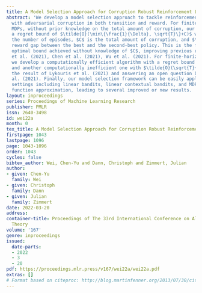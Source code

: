 ```yaml
---
title: A Model Selection Approach for Corruption Robust Reinforcement Learning
abstract: 'We develop a model selection approach to tackle reinforcement learning
  with adversarial corruption in both transition and reward. For finite-horizon tabular
  MDPs, without prior knowledge on the total amount of corruption, our algorithm achieves
  a regret bound of $\tilde{O}(\min\{\frac{1}{\Delta}, \sqrt{T}\}+C)$ where $T$ is
  the number of episodes, $C$ is the total amount of corruption, and $\Delta$ is the
  reward gap between the best and the second-best policy. This is the first worst-case
  optimal bound achieved without knowledge of $C$, improving previous results of Lykouris
  et al. (2021), Chen et al. (2021), Wu et al. (2021). For finite-horizon linear MDPs,
  we develop a computationally efficient algorithm with a regret bound of $\tilde{O}(\sqrt{(1+C)T})$,
  and another computationally inefficient one with $\tilde{O}(\sqrt{T}+C)$, improving
  the result of Lykouris et al. (2021) and answering an open question by Zhang et
  al. (2021). Finally, our model selection framework can be easily applied to other
  settings including linear bandits, linear contextual bandits, and MDPs with general
  function approximation, leading to several improved or new results. '
layout: inproceedings
series: Proceedings of Machine Learning Research
publisher: PMLR
issn: 2640-3498
id: wei22a
month: 0
tex_title: A Model Selection Approach for Corruption Robust Reinforcement Learning
firstpage: 1043
lastpage: 1096
page: 1043-1096
order: 1043
cycles: false
bibtex_author: Wei, Chen-Yu and Dann, Christoph and Zimmert, Julian
author:
- given: Chen-Yu
  family: Wei
- given: Christoph
  family: Dann
- given: Julian
  family: Zimmert
date: 2022-03-20
address:
container-title: Proceedings of The 33rd International Conference on Algorithmic Learning
  Theory
volume: '167'
genre: inproceedings
issued:
  date-parts:
  - 2022
  - 3
  - 20
pdf: https://proceedings.mlr.press/v167/wei22a/wei22a.pdf
extras: []
# Format based on citeproc: http://blog.martinfenner.org/2013/07/30/citeproc-yaml-for-bibliographies/
---
```

